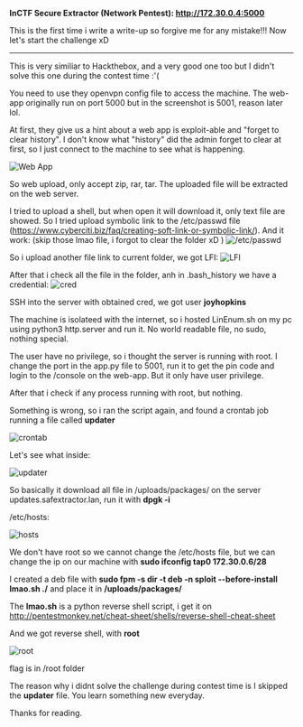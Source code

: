 **InCTF Secure Extractor (Network Pentest): http://172.30.0.4:5000**

This is the first time i write a write-up so forgive me for any mistake!!!
Now let's start the challenge xD

------------------------------------------------

This is very similiar to Hackthebox, and a very good one too but I didn't solve this one during the contest time :'(

You need to use they openvpn config file to access the machine. The web-app originally run on port 5000 but in the screenshot is 5001, reason later lol.

At first, they give us a hint about a web app is exploit-able and "forget to clear history". I don't know what "history" did the admin forget to clear at first, so I just connect to the machine to see what is happening.

![Web App](https://i.imgur.com/WKCDCXp.png)

So web upload, only accept zip, rar, tar. The uploaded file will be extracted on the web server.

I tried to upload a shell, but when open it will download it, only text file are showed. So I tried upload symbolic link to the /etc/passwd file (https://www.cyberciti.biz/faq/creating-soft-link-or-symbolic-link/).
And it work: (skip those lmao file, i forgot to clear the folder xD )
![/etc/passwd](https://i.imgur.com/L5iKCq3.png)

So i upload another file link to current folder, we got LFI: 
![LFI](https://i.imgur.com/n09vxYM.png)

After that i check all the file in the folder, anh in .bash_history we have a credential:
![cred](https://i.imgur.com/uolyJFi.png)

SSH into the server with obtained cred, we got user **joyhopkins**

The machine is isolateed with the internet, so i hosted LinEnum.sh on my pc using python3 http.server and run it. No world readable file, no sudo, nothing special.

The user have no privilege, so i thought the server is running with root. I change the port in the app.py file to 5001, run it to get the pin code and login to the /console on the web-app. But it only have user privilege.

After that i check if any process running with root, but nothing. 

Something is wrong, so i ran the script again, and found a crontab job running a file called **updater**

![crontab](https://i.imgur.com/GcwoxBs.png)

Let's see what inside:

![updater](https://i.imgur.com/rjT3N4F.png)

So basically it download all file in /uploads/packages/ on the server updates.safextractor.lan, run it with **dpgk -i**

/etc/hosts:

![hosts](https://i.imgur.com/z8YgmDR.png)

We don't have root so we cannot change the /etc/hosts file, but we can change the ip on our machine with **sudo ifconfig tap0 172.30.0.6/28**

I created a deb file with **sudo fpm -s dir -t deb -n sploit --before-install lmao.sh ./** and place it in **/uploads/packages/**

The **lmao.sh** is a python reverse shell script, i get it on http://pentestmonkey.net/cheat-sheet/shells/reverse-shell-cheat-sheet

And we got reverse shell, with **root**

![root](https://media.discordapp.net/attachments/738757474785427516/739735873347911680/unknown.png?width=845&height=475)

flag is in /root folder

The reason why i didnt solve the challenge during contest time is I skipped the **updater** file. You learn something new everyday.

Thanks for reading.
